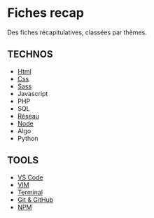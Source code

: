 # Fiches recap

Des fiches récapitulatives, classées par thèmes.


## TECHNOS
- [Html](html/README.md)
- [Css](css/README.md)
- [Sass](sass/README.md)
- Javascript
- PHP
- SQL
- [Réseau](reseau/README.md)
- [Node](node/README.md)
- Algo
- Python

## TOOLS
- [VS Code](vs-code/README.md)
- [VIM](vim/README.md)
- [Terminal](terminal/README.md)
- [Git & GitHub](git-github/README.md)
- [NPM](npm/README.md)
